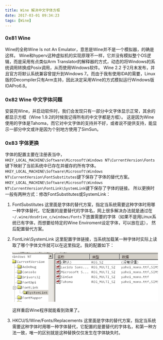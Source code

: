 ```yaml
---
title: Wine 解决中文字体方框
date: 2017-03-01 09:34:23
tags: [Wine]
---
```


### 0x81 Wine
Wine的全称Wine Is not An Emulator，意思是Wine并不是一个模拟器，的确是这样。
Wine和hyperv这种虚拟机的实现原理不一样，它并没有模拟整个OS逻辑，而是采用有点类似Arm Translator的解释器的方式，动态的将Windows的系统调用转换成Posix调用，从而使用Windows软件。
Wine 2.2 于2月末发布，并且官方将默认系统兼容曾提升到Windows 7。而由于我有使用IDA的需要，Linux版的Decompiler只有Arm支持，因此决定采用Wine的方式模拟运行Windows版IDAPro6.8。

### 0x82 Wine 中文字体问题
安装完Wine，并启动软件时，我们会发现只有一部分中文字体显示正常，其余的都显示方框（Wine 1.9.2的时候我记得所有的中文字都是方框）。
这是因为Wine使用的字体是Tahoma，而它对中文字体的支持并不好，或者说不提供支持，能显示一部分中文或许是因为个别地方使用了SimSun。

### 0x83 字体更换
字体的配置主要在注册表当中，`HKEY_LOCAL_MACHINE\Software\Microsoft\Windows NT\CurrentVersion\Fonts`键下映射了当前系统中已存在并缓存的所有字体。
`HKEY_LOCAL_MACHINE\Software\Microsoft\Windows NT\CurrentVersion\FontSubstitutes`键下保存了字体的替代方案。
`HKEY_LOCAL_MACHINE\Software\Microsoft\Windows NT\CurrentVersion\FontLink\SystemLink`键下保存了字体的链接。
所以更换时一般有两种方式：修改FontSubstitutes或SystemLink：

1. FontSubstitutes
    这里面是字体的替代方案，指定当系统需要这种字体时用哪一种字体替代，它配置的是要替代的字体名，网上很多解决办法就是通过在`~/.wine/dosdrive_c/windows/Fonts`下放置需要的字体（如果不是用Linux系统已有字体，而想要给特定的Wine Enviroment设定字体，可以放在这），
    然后配置替代方案。

2. FontLink\SystemLink
    这里配置字体链接，当系统加载某一种字体时实际上读取了哪个字体文件就可以在这里指定。我的配置如下：
    
    ![配置结果](/images/2017_03_01_01.png)
    
    这样重启Wine程序就能看到效果了。

3. HKCU/S/Wine/Fonts/Replacements
    这里面是字体的替代方案，指定当系统需要这种字体时用哪一种字体替代，它配置的是要替代的字体名，和第一种方法一致，唯一的区别就是这种替换仅仅发生在字体缺失时。